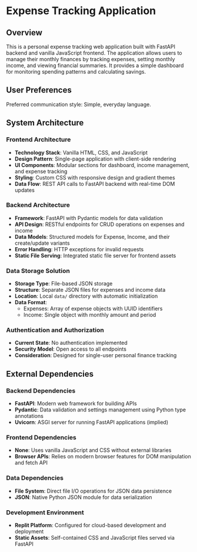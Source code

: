 # Expense Tracking Application

## Overview

This is a personal expense tracking web application built with FastAPI backend and vanilla JavaScript frontend. The application allows users to manage their monthly finances by tracking expenses, setting monthly income, and viewing financial summaries. It provides a simple dashboard for monitoring spending patterns and calculating savings.

## User Preferences

Preferred communication style: Simple, everyday language.

## System Architecture

### Frontend Architecture
- **Technology Stack**: Vanilla HTML, CSS, and JavaScript
- **Design Pattern**: Single-page application with client-side rendering
- **UI Components**: Modular sections for dashboard, income management, and expense tracking
- **Styling**: Custom CSS with responsive design and gradient themes
- **Data Flow**: REST API calls to FastAPI backend with real-time DOM updates

### Backend Architecture
- **Framework**: FastAPI with Pydantic models for data validation
- **API Design**: RESTful endpoints for CRUD operations on expenses and income
- **Data Models**: Structured models for Expense, Income, and their create/update variants
- **Error Handling**: HTTP exceptions for invalid requests
- **Static File Serving**: Integrated static file server for frontend assets

### Data Storage Solution
- **Storage Type**: File-based JSON storage
- **Structure**: Separate JSON files for expenses and income data
- **Location**: Local `data/` directory with automatic initialization
- **Data Format**: 
  - Expenses: Array of expense objects with UUID identifiers
  - Income: Single object with monthly amount and period

### Authentication and Authorization
- **Current State**: No authentication implemented
- **Security Model**: Open access to all endpoints
- **Consideration**: Designed for single-user personal finance tracking

## External Dependencies

### Backend Dependencies
- **FastAPI**: Modern web framework for building APIs
- **Pydantic**: Data validation and settings management using Python type annotations
- **Uvicorn**: ASGI server for running FastAPI applications (implied)

### Frontend Dependencies
- **None**: Uses vanilla JavaScript and CSS without external libraries
- **Browser APIs**: Relies on modern browser features for DOM manipulation and fetch API

### Data Dependencies
- **File System**: Direct file I/O operations for JSON data persistence
- **JSON**: Native Python JSON module for data serialization

### Development Environment
- **Replit Platform**: Configured for cloud-based development and deployment
- **Static Assets**: Self-contained CSS and JavaScript files served via FastAPI
